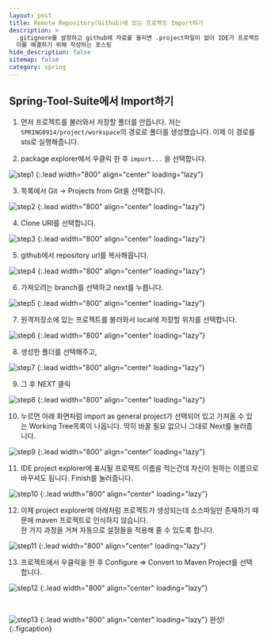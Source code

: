 ```yaml
---
layout: post
title: Remote Repository(Github)에 있는 프로젝트 Import하기
description: >
  .gitignore를 설정하고 github에 자료를 올리면 .project파일이 없어 IDE가 프로젝트로 인식하지 못한다.  
  이를 해결하기 위해 작성하는 포스팅
hide_description: false
sitemap: false
category: spring
---
```


## Spring-Tool-Suite에서 Import하기

1. 먼저 프로젝트를 불러와서 저장할 폴더를 만듭니다.
   저는 `SPRING0914/project/workspace`의 경로로 폴더를 생성했습니다.
   이제 이 경로를 sts로 실행해줍니다.

2. package explorer에서 우클릭 한 후 `import...` 을 선택합니다.

![step1](/assets/img/Remote/sts1.png)
{:.lead width="800" align="center" loading="lazy"}

3. 목록에서 Git → Projects from Git을 선택합니다.

![step2](/assets/img/Remote/sts2.png)
{:.lead width="800" align="center" loading="lazy"}

4. Clone URI를 선택합니다.

![step3](/assets/img/Remote/sts3.png)
{:.lead width="800" align="center" loading="lazy"}

5. github에서 repository url를 복사해옵니다.

![step4](/assets/img/Remote/sts4.png)
{:.lead width="800" align="center" loading="lazy"}

6. 가져오려는 branch를 선택하고 next를 누릅니다.

![step5](/assets/img/Remote/sts5.png)
{:.lead width="800" align="center" loading="lazy"}

7. 원격저장소에 있는 프로젝트를 불러와서 local에 저장할 위치를 선택합니다.

![step6](/assets/img/Remote/sts6.png)
{:.lead width="800" align="center" loading="lazy"}

8. 생성한 폴더를 선택해주고,

![step7](/assets/img/Remote/sts7.png)
{:.lead width="800" align="center" loading="lazy"}

9. 그 후 NEXT 클릭

![step8](/assets/img/Remote/sts8.png)
{:.lead width="800" align="center" loading="lazy"}

10. 누르면 아래 화면처럼 import as general project가 선택되어 있고 가져올 수 있는 Working Tree목록이 나옵니다.
    딱히 바꿀 필요 없으니 그대로 Next를 눌러줍니다.

![step9](/assets/img/Remote/sts9.png)
{:.lead width="800" align="center" loading="lazy"}

11. IDE project explorer에 표시될 프로젝트 이름을 적는건데 자신이 원하는 이름으로 바꾸셔도 됩니다. Finish를 눌러줍니다.

![step10](/assets/img/Remote/sts10.png)
{:.lead width="800" align="center" loading="lazy"}

12. 이제 project explorer에 아래처럼 프로젝트가 생성되는데 소스파일만 존재하기 때문에 maven 프로젝트로 인식하지 않습니다.  
    한 가지 과정을 거쳐 자동으로 설정들을 적용해 줄 수 있도록 합니다.

![step11](/assets/img/Remote/sts11.jpg)
{:.lead width="800" align="center" loading="lazy"}

13. 프로젝트에서 우클릭을 한 후 Configure ⇒ Convert to Maven Project를 선택합니다.

![step12](/assets/img/Remote/sts12.png)
{:.lead width="800" align="center" loading="lazy"}

<br/>

![step13](/assets/img/Remote/sts13.jpg)
{:.lead width="800" align="center" loading="lazy"}
완성!
{:.figcaption}
